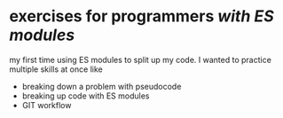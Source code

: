 # exercises for programmers *with ES modules*

my first time using ES modules to split up my code. I wanted to practice multiple skills at once like
- breaking down a problem with pseudocode
- breaking up code with ES modules
- GIT workflow
